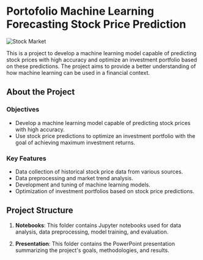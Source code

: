 # Portofolio Machine Learning Forecasting Stock Price Prediction


![Stock Market](https://img.shields.io/badge/Stock%20Market-Predictions-brightgreen.svg)

This is a project to develop a machine learning model capable of predicting stock prices with high accuracy and optimize an investment portfolio based on these predictions. The project aims to provide a better understanding of how machine learning can be used in a financial context.

## About the Project

### Objectives
- Develop a machine learning model capable of predicting stock prices with high accuracy.
- Use stock price predictions to optimize an investment portfolio with the goal of achieving maximum investment returns.

### Key Features
- Data collection of historical stock price data from various sources.
- Data preprocessing and market trend analysis.
- Development and tuning of machine learning models.
- Optimization of investment portfolios based on stock price predictions.

## Project Structure

1. **Notebooks**: This folder contains Jupyter notebooks used for data analysis, data preprocessing, model training, and evaluation.

2. **Presentation**: This folder contains the PowerPoint presentation summarizing the project's goals, methodologies, and results.

